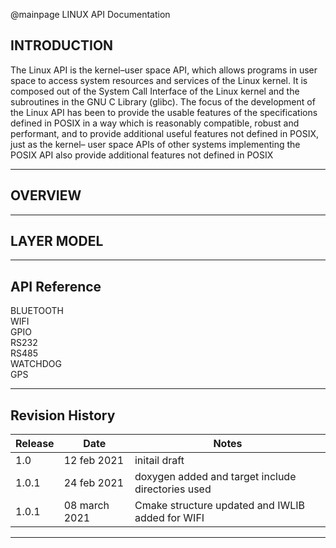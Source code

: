 @mainpage LINUX API Documentation

INTRODUCTION
------------

The Linux API is the kernel–user space API, which allows programs in user space to access system resources and services of the Linux kernel. It is composed out of the System Call Interface of the Linux kernel and the subroutines in the GNU C Library (glibc). The focus of the development of the Linux API has been to provide the usable features of the specifications defined in POSIX in a way which is reasonably compatible, robust and performant, and to provide additional useful features not defined in POSIX, just as the kernel– user space APIs of other systems implementing the POSIX API also provide additional features not defined in POSIX


__________________________________________________________________________________________________________________________________________________________________________


OVERVIEW
--------


__________________________________________________________________________________________________________________________________________________________________________

LAYER MODEL
-----------






__________________________________________________________________________________________________________________________________________________________________________

API Reference
-------------


 BLUETOOTH<br>
 WIFI<br>
 GPIO<br>
 RS232<br>
 RS485<br>
 WATCHDOG<br>
 GPS<br>



__________________________________________________________________________________________________________________________________________________________________________

Revision History
----------------

 Release                                         |  Date                                                   |    Notes
------------------------------------------------ | ------------------------------------------------------- | ------------------------------------------------------------
1.0                                              | 12 feb 2021                                             |  initail draft
1.0.1                                            | 24 feb 2021                                             |  doxygen added and target include directories used
1.0.1                                            | 08 march 2021                                           | Cmake structure updated and IWLIB added for WIFI

















_________________________________________________________________________________________________________________________________________________________________________









